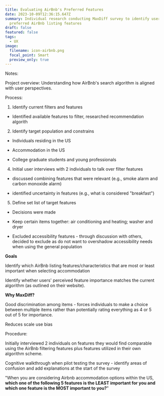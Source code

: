 ```yaml
---
title: Evaluating AirBnb's Preferred Features
date: 2023-10-09T12:36:15.647Z
summary: Individual research conducting MaxDiff survey to identify user driven
  preferred AirBnb listing features
draft: false
featured: false
tags:
  - UX
image:
  filename: icon-airbnb.png
  focal_point: Smart
  preview_only: true
---
```

Notes:

Project overview: Understanding how AirBnb's search algorithm is aligned with user perspectives.

Process:

1. Identify current filters and features

- Identified available features to filter, researched recommendation algorith

2. Identify target population and constrains

- Individuals residing in the US

- Accommodation in the US

- College graduate students and young professionals

4. Initial user interviews with 2 individuals to talk over filter features 

- discussed combining features that were relevant (e.g., smoke alarm and carbon monoxide alarm)

- identified uncertainty in features (e.g., what is considered "breakfast")

5. Define set list of target features

- Decisions were made

- Keep certain items together: air conditioning and heating; washer and dryer

- Excluded accessibility features - through discussion with others, decided to exclude as do not want to overshadow accessibility needs when using the general population



**Goals**

Identify which AirBnb listing features/characteristics that are most or least important when selecting accommodation

Identify whether users' perceived feature importance matches the current algorithm (as outlined on their website).

**Why MaxDiff?**

Good discrimination among items - forces individuals to make a choice between multiple items rather than potentially rating everything as 4 or 5 out of 5 for importance.

Reduces scale use bias



Procedure:

Initially interviewed 2 individuals on features they would find comparable using the AirBnb filtering features plus features utilized in their own algorithm scheme.

Cognitive walkthrough when pilot testing the survey - identify areas of confusion and add explanations at the start of the survey

"﻿When you are considering Airbnb accommodation options within the US, **which one of the following 5 features is the LEAST important for you and which one feature is the MOST important to you?**"
